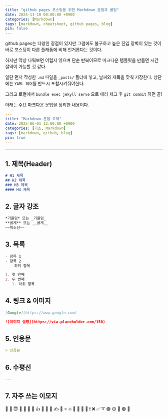 ```yaml
---
title: "github pages 포스팅을 위한 Markdown 문법과 꿀팁"
date: 2024-11-10 00:00:00 +0900
categories: [Markdown]
tags: [markdown, cheatsheet, github pages, blog]
pin: false
---
```


github pages는 다양한 장점이 있지만 그럼에도 불구하고 높은 진입 장벽이 있는 것이 바로 포스팅이 다른 플래폼에 비해 번거롭다는 것이다.

하지만 막상 다뤄보면 어렵지 않으며 단순 반복이므로 마크다운 템플릿을 만들면 시간 절약이 가능할 것 같다.

일단 먼저 작성한 `.md` 파일을 `_posts/` 폴더에 넣고, 날짜와 제목을 맞춰 저장한다. 상단에는 `YAML 헤더`를 반드시 포함시켜줘야한다.

그리고 로컬에서 `bundle exec jekyll serve` 으로 에러 체크 후 `git commit` 하면 끝!

아래는 주요 마크다운 문법을 정리한 내용이다.

```yaml
---
title: "Markdown 문법 요약"
date: 2025-06-01 12:00:00 +0900
categories: [기초, Markdown]
tags: [markdown, github, blog]
pin: true
---
```

---

## 1. 제목(Header)

```markdown
# H1 제목
## H2 제목
### H3 제목
#### H4 제목
```

## 2. 글자 강조
```md
*기울임* 또는 _기울임_
**굵게** 또는 __굵게__
~~취소선~~
```
## 3. 목록
```md
- 항목 1
- 항목 2
  - 하위 항목

1. 첫 번째
2. 두 번째
   1. 하위 항목
```

## 4. 링크 & 이미지
```md
[Google](https://www.google.com)

![이미지 설명](https://via.placeholder.com/150)
```
## 5. 인용문
```md
> 인용문
```

## 6. 수평선
```md
---
```

## 7. 자주 쓰는 이모지
💯
🥳
😇
🤬
💛
💜
👋
👍
👏
🙌
🙏
✍
🌙
⭐
🔥
🎉
📅
📌
💊
❗
❌
✅
➰
🟣
🟡
🔴
🟢
🔵
